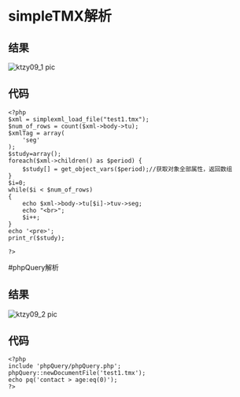 # simpleTMX解析
## 结果
![ktzy09_1 pic]()
## 代码
```
<?php
$xml = simplexml_load_file("test1.tmx");
$num_of_rows = count($xml->body->tu);
$xmlTag = array(
    'seg'
);
$study=array();
foreach($xml->children() as $period) {
    $study[] = get_object_vars($period);//获取对象全部属性，返回数组
}
$i=0;
while($i < $num_of_rows)
{
	echo $xml->body->tu[$i]->tuv->seg;
	echo "<br>";
	$i++;
}
echo '<pre>';
print_r($study);

?>
```
#phpQuery解析
## 结果
![ktzy09_2 pic]()
## 代码
```
<?php
include 'phpQuery/phpQuery.php';
phpQuery::newDocumentFile('test1.tmx'); 
echo pq('contact > age:eq(0)');
?>
```
